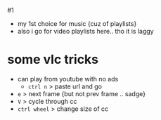 #1
- my 1st choice for music {cuz of playlists}
- also i go for video playlists here.. tho it is laggy
# some vlc tricks
- can play from youtube with no ads
	- `ctrl n` > paste url and go
- `e` > next frame {but not prev frame .. sadge}
- `V` > cycle through cc
- `ctrl wheel` > change size of cc
